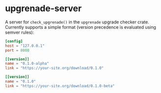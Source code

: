# upgrenade-server
A server for `check_upgrenade()` in the `upgrenade` upgrade checker crate.
Currently supports a simple format (version precedence is evaluated using semver
rules):
```toml
[config]
host = "127.0.0.1"
port = 8080

[[version]]
name = "0.1.0-alpha"
link = "https://your-site.org/download/0.1.0"

[[version]]
name = "0.1.0"
link = "https://your-site.org/download/0.1.0-beta"
```
